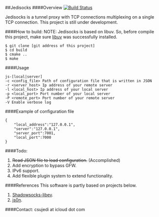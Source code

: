 ##Jedisocks
####Overview
[![Build Status](https://travis-ci.org/csujedihy/jedisocks.svg?branch=master)](https://travis-ci.org/csujedihy/jedisocks)

Jedisocks is a tunnel proxy with TCP connections multiplexing on a single TCP connection. This project is still under development.



####How to build:
NOTE: Jedisocks is based on libuv. So, before compile this project, make sure [libuv](https://github.com/libuv/libuv) was successfully installed.
 
	$ git clone [git address of this project]
	$ cd build
	$ cmake ..
	$ make

####Usage
```
js-[local|server]
-c <config_file> Path of configuration file that is written in JSON
-r <server_host> Ip address of your remote server
-l <local_host> Ip address of your local server
-p <local_port> Port number of your local server
-P <remote_port> Port number of your remote server
-V Enable verbose log
```
####Example of configuration file
```
{
    "local_address":"127.0.0.1",
    "server":"127.0.0.1",
    "server_port":7001,
    "local_port":7000
}
```
####Todo:
1. ~~Read JSON file to load configuration.~~ (Accomplished)
2. Add encryption to bypass GFW.
3. IPv6 support.
4. Add flexible plugin system to extend functionality.

####References
This software is partly based on projects below.

1. [Shadowsocks-libev](https://github.com/shadowsocks/shadowsocks-libev).
2. [js0n](https://github.com/quartzjer/js0n).

####Contact:
csujedi at icloud dot com